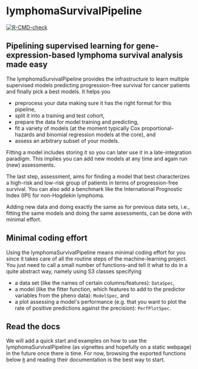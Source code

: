 # lymphomaSurvivalPipeline

  <!-- badges: start -->
  [![R-CMD-check](https://github.com/lgessl/lymphomaSurvivalPipeline/actions/workflows/R-CMD-check.yaml/badge.svg)](https://github.com/lgessl/lymphomaSurvivalPipeline/actions/workflows/R-CMD-check.yaml)
  <!-- badges: end -->

## Pipelining supervised learning for gene-expression-based lymphoma survival analysis made easy

The lymphomaSurvivalPipeline provides the infrastructure to learn multiple supervised models predicting progression-free survival for cancer patients and finally pick a best models. It helps you

- preprocess your data making sure it has the right format for this pipeline,
- split it into a training and test cohort,
- prepare the data for model training and predicting,
- fit a variety of models (at the moment typically Cox proportional-hazards and binomial regression models at the core), and
- assess an arbitrary subset of your models.

Fitting a model includes storing it so you can later use it in a late-integration paradigm. This implies you can add new models at any time and again run (new) assessments.

The last step, assessment, aims for finding a model that best characterizes a high-risk and low-risk group of patients in terms of progression-free survival. You can also add a benchmark like the International Prognostic Index (IPI) for non-Hogdekin lymphoma.

Adding new data and doing exactly the same as for previous data sets, i.e., fitting the same models and doing the same assessments, can be done with minimal effort.

## Minimal coding effort

Using the lymphomaSurvivalPipeline means minimal coding effort for you since it takes care of all the routine steps of the machine-learning project. You just need to call a small number of functions–and tell it what to do in a quite abstract way, namely using S3 classes specifying

- a data set (like the names of certain columns/features): `DataSpec`,
- a model (like the fitter function, which features to add to the predictor variables from the pheno data): `ModelSpec`, and
- a plot assessing a model's performance (e.g. that you want to plot the rate of positive predictions against the precision): `PerfPlotSpec`.

## Read the docs

We will add a quick start and examples on how to use the lymphomaSurvivalPipeline (as vignettes and hopefully on a static webpage) in the future once there is time. For now, browsing the exported functions below [`R`](R) and reading their documentation is the best way to start. 